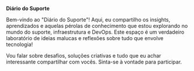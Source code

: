 **Diário do Suporte**

Bem-vindo ao "Diário do Suporte"! Aqui, eu compartilho os insights, aprendizados e aquelas pérolas de conhecimento que estou explorando no mundo do suporte, infraestrutura e DevOps. Este espaço é um verdadeiro laboratório de ideias malucas e reflexões sobre tudo que envolve tecnologia!

Vou falar sobre desafios, soluções criativas e tudo que eu achar interessante compartilhar com vocês. Sinta-se à vontade para participar.
